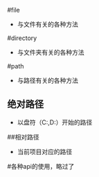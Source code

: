 #file
* 与文件有关的各种方法

#directory
* 与文件夹有关的各种方法

#path
* 与路径有关的各种方法
## 绝对路径
* 以盘符（C:,D:）开始的路径

##相对路径
* 当前项目对应的路径

#各种api的使用，略过了
